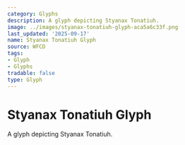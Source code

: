 ```yaml
---
category: Glyphs
description: A glyph depicting Styanax Tonatiuh.
image: ../images/styanax-tonatiuh-glyph-aca5a6c33f.png
last_updated: '2025-09-17'
name: Styanax Tonatiuh Glyph
source: WFCD
tags:
- Glyph
- Glyphs
tradable: false
type: Glyph
---
```


# Styanax Tonatiuh Glyph

A glyph depicting Styanax Tonatiuh.

